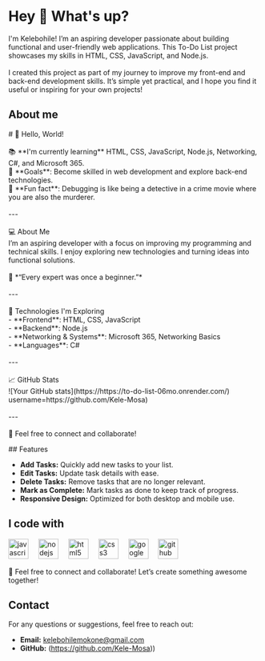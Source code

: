 <h1 align="left">Hey 👋 What's up?</h1>



<p align="left">I'm Kelebohile! I’m an aspiring developer passionate about building functional and user-friendly web applications. This To-Do List project showcases my skills in HTML, CSS, JavaScript, and Node.js.<br><br>I created this project as part of my journey to improve my front-end and back-end development skills. It’s simple yet practical, and I hope you find it useful or inspiring for your own projects!</p>


<h2 align="left">About me</h2>


<p align="left"># 👋 Hello, World!  <br><br>📚 **I'm currently learning** HTML, CSS, JavaScript, Node.js, Networking, C#, and Microsoft 365.  <br>🎯 **Goals**: Become skilled in web development and explore back-end technologies.  <br>🎲 **Fun fact**: Debugging is like being a detective in a crime movie where you are also the murderer.  <br><br>---<br><br>
 💻 About Me  <br>I’m an aspiring developer with a focus on improving my programming and technical skills. I enjoy exploring new technologies and turning ideas into functional solutions.  <br><br>🌟 *“Every expert was once a beginner.”*  <br><br>---<br><br>
🚀 Technologies I'm Exploring  <br>- **Frontend**: HTML, CSS, JavaScript  <br>- **Backend**: Node.js  <br>- **Networking & Systems**: Microsoft 365, Networking Basics  <br>- **Languages**: C#  <br><br>---<br><br>
📈 GitHub Stats  <br>![Your GitHub stats](https://https://to-do-list-06mo.onrender.com/)  <br>username=https://github.com/Kele-Mosa)  <br><br>---<br><br>🌟 Feel free to connect and collaborate!</p>
 ## Features

- **Add Tasks:** Quickly add new tasks to your list.
- **Edit Tasks:** Update task details with ease.
- **Delete Tasks:** Remove tasks that are no longer relevant.
- **Mark as Complete:** Mark tasks as done to keep track of progress.
- **Responsive Design:** Optimized for both desktop and mobile use.


<h2 align="left">I code with</h2>



<div align="left">
  <img src="https://cdn.jsdelivr.net/gh/devicons/devicon/icons/javascript/javascript-original.svg" height="40" alt="javascript logo"  />
  <img width="12" />
  <img src="https://cdn.jsdelivr.net/gh/devicons/devicon/icons/nodejs/nodejs-original.svg" height="40" alt="nodejs logo"  />
  <img width="12" />
  <img src="https://cdn.jsdelivr.net/gh/devicons/devicon/icons/html5/html5-original.svg" height="40" alt="html5 logo"  />
  <img width="12" />
  <img src="https://cdn.jsdelivr.net/gh/devicons/devicon/icons/css3/css3-original.svg" height="40" alt="css3 logo"  />
  <img width="12" />
  <img src="https://cdn.jsdelivr.net/gh/devicons/devicon/icons/google/google-original.svg" height="40" alt="google logo"  />
  <img width="12" />
  <img src="https://cdn.jsdelivr.net/gh/devicons/devicon/icons/github/github-original.svg" height="40" alt="github logo"  />
</div>


🌟 Feel free to connect and collaborate! Let’s create something awesome together!  

## Contact

For any questions or suggestions, feel free to reach out:
- **Email:** kelebohilemokone@gmail.com
- **GitHub:** (https://github.com/Kele-Mosa))
